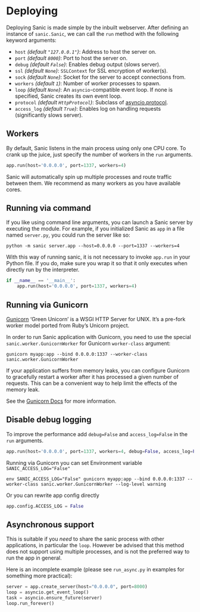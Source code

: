 # Deploying

Deploying Sanic is made simple by the inbuilt webserver. After defining an
instance of `sanic.Sanic`, we can call the `run` method with the following
keyword arguments:

- `host` *(default `"127.0.0.1"`)*: Address to host the server on.
- `port` *(default `8000`)*: Port to host the server on.
- `debug` *(default `False`)*: Enables debug output (slows server).
- `ssl` *(default `None`)*: `SSLContext` for SSL encryption of worker(s).
- `sock` *(default `None`)*: Socket for the server to accept connections from.
- `workers` *(default `1`)*: Number of worker processes to spawn.
- `loop` *(default `None`)*: An `asyncio`-compatible event loop. If none is
                             specified, Sanic creates its own event loop.
- `protocol` *(default `HttpProtocol`)*: Subclass
  of
  [asyncio.protocol](https://docs.python.org/3/library/asyncio-protocol.html#protocol-classes).
- `access_log` *(default `True`)*: Enables log on handling requests (significantly slows server).

## Workers

By default, Sanic listens in the main process using only one CPU core. To crank
up the juice, just specify the number of workers in the `run` arguments.

```python
app.run(host='0.0.0.0', port=1337, workers=4)
```

Sanic will automatically spin up multiple processes and route traffic between
them. We recommend as many workers as you have available cores.

## Running via command

If you like using command line arguments, you can launch a Sanic server by
executing the module. For example, if you initialized Sanic as `app` in a file
named `server.py`, you could run the server like so:

`python -m sanic server.app --host=0.0.0.0 --port=1337 --workers=4`

With this way of running sanic, it is not necessary to invoke `app.run` in your
Python file. If you do, make sure you wrap it so that it only executes when
directly run by the interpreter.

```python
if __name__ == '__main__':
    app.run(host='0.0.0.0', port=1337, workers=4)
```

## Running via Gunicorn

[Gunicorn](http://gunicorn.org/) ‘Green Unicorn’ is a WSGI HTTP Server for UNIX.
It’s a pre-fork worker model ported from Ruby’s Unicorn project.

In order to run Sanic application with Gunicorn, you need to use the special `sanic.worker.GunicornWorker`
for Gunicorn `worker-class` argument:

```
gunicorn myapp:app --bind 0.0.0.0:1337 --worker-class sanic.worker.GunicornWorker
```

If your application suffers from memory leaks, you can configure Gunicorn to gracefully restart a worker
after it has processed a given number of requests. This can be a convenient way to help limit the effects
of the memory leak.

See the [Gunicorn Docs](http://docs.gunicorn.org/en/latest/settings.html#max-requests) for more information.

## Disable debug logging

To improve the performance add `debug=False` and `access_log=False` in the `run` arguments.

```python
app.run(host='0.0.0.0', port=1337, workers=4, debug=False, access_log=False)
```

Running via Gunicorn you can set Environment variable `SANIC_ACCESS_LOG="False"`

```
env SANIC_ACCESS_LOG="False" gunicorn myapp:app --bind 0.0.0.0:1337 --worker-class sanic.worker.GunicornWorker --log-level warning
```

Or you can rewrite app config directly

```python
app.config.ACCESS_LOG = False
```

## Asynchronous support
This is suitable if you *need* to share the sanic process with other applications, in particular the `loop`.
However be advised that this method does not support using multiple processes, and is not the preferred way
to run the app in general.

Here is an incomplete example (please see `run_async.py` in examples for something more practical):

```python
server = app.create_server(host="0.0.0.0", port=8000)
loop = asyncio.get_event_loop()
task = asyncio.ensure_future(server)
loop.run_forever()
```
